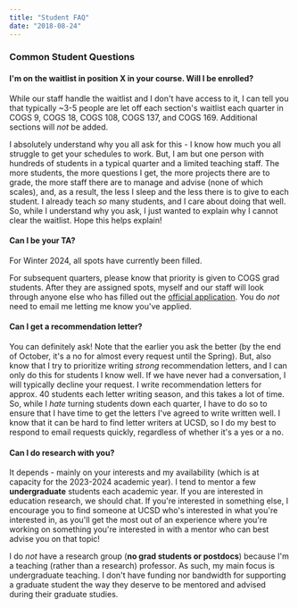 ```yaml
---
title: "Student FAQ"
date: "2018-08-24"
---
```


### Common Student Questions


#### I'm on the waitlist in position X in your course. Will I be enrolled?  
While our staff handle the waitlist and I don't have access to it, I can tell you that typically ~3-5 people are let off each section's waitlist each quarter in COGS 9, COGS 18, COGS 108, COGS 137, and COGS 169. Additional sections will *not* be added. 

I absolutely understand why you all ask for this - I know how much you all struggle to get your schedules to work. But, I am but one person with hundreds of students in a typical quarter and a limited teaching staff. The more students, the more questions I get, the more projects there are to grade, the more staff there are to manage and advise (none of which scales), and, as a result, the less I sleep and the less there is to give to each student. I already teach _so_ many students, and I care about doing that well. So, while I understand why you ask, I just wanted to explain why I cannot clear the waitlist. Hope this helps explain!

#### Can I be your TA?  

For Winter 2024, all spots have currently been filled. 

For subsequent quarters, please know that priority is given to COGS grad students. After they are assigned spots, myself and our staff will look through anyone else who has filled out the [official application](https://cogsci.ucsd.edu/graduates/teaching-assistants/index.html). You do *not* need to email me letting me know you've applied. 


#### Can I get a recommendation letter?  

You can definitely ask! Note that the earlier you ask the better (by the end of October, it's a no for almost every request until the Spring). But, also know that I try to prioritize writing _strong_ recommendation letters, and I can only do this for students I know well. If we have never had a conversation, I will typically decline your request. I write  recommendation letters for approx. 40 students each letter writing season, and this takes a lot of time. So, while I _hate_ turning students down each quarter, I have to do so to ensure that I have time to get the letters I've agreed to write written well. I know that it can be hard to find letter writers at UCSD, so I do my best to respond to email requests quickly, regardless of whether it's a yes or a no.

#### Can I do research with you?  

It depends - mainly on your interests and my availability (which is at capacity for the 2023-2024 academic year). I tend to mentor a few **undergraduate** students each academic year. If you are interested in education research, we should chat. If you're interested in something else, I encourage you to find someone at UCSD who's interested in what you're interested in, as you'll get the most out of an experience where you're working on something you're interested in with a mentor who can best advise you on that topic!

I do *not* have a research group (**no grad students or postdocs**) because I'm a teaching (rather than a research) professor. As such, my main focus is undergraduate teaching. I don't have funding nor bandwidth for supporting a graduate student the way they deserve to be mentored and advised during their graduate studies.


